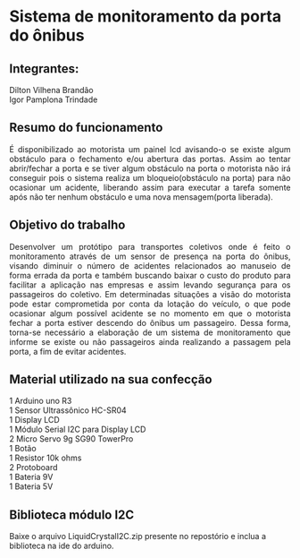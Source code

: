 <h1> Sistema de monitoramento da porta do ônibus </h1>

<h2>Integrantes:   <br></h2>
Dilton Vilhena Brandão    <br>                                                                                                  Igor Pamplona Trindade

<h2>Resumo do funcionamento </h2>

<p align="justify"> É disponibilizado ao motorista um painel lcd avisando-o se existe algum obstáculo para o fechamento e/ou abertura das portas. Assim ao tentar abrir/fechar a porta e se tiver algum obstáculo na porta o motorista não irá conseguir pois o sistema realiza um bloqueio(obstáculo na porta) para não ocasionar um acidente, liberando assim para executar a tarefa somente após não ter nenhum obstáculo e uma nova mensagem(porta liberada). </p>

<h2>Objetivo do trabalho</h2>
<p align="justify">Desenvolver um protótipo para transportes coletivos onde é feito o monitoramento através de um sensor de presença na porta do ônibus, visando diminuir o número de acidentes relacionados ao manuseio de forma errada da porta e também buscando baixar o custo do produto para facilitar a aplicação nas empresas e assim levando segurança para os passageiros do coletivo. Em determinadas situações a visão do motorista pode estar comprometida por conta da lotação do veículo, o que pode ocasionar algum possível acidente se no momento em que o motorista fechar a porta estiver descendo do ônibus um passageiro. Dessa forma, torna-se necessário a elaboração de um sistema de monitoramento que informe se existe ou não passageiros ainda realizando a passagem pela porta, a fim de evitar acidentes.</p>



<h2>Material utilizado na sua confecção</h2>

1 Arduino uno R3 <br>
1 Sensor Ultrassônico HC-SR04 <br>
1 Display LCD <br>
1 Módulo Serial I2C para Display LCD <br>
2 Micro Servo 9g SG90 TowerPro<br>
1 Botão <br>
1 Resistor 10k ohms <br>
2 Protoboard <br>
1 Bateria 9V <br>
1 Bateria 5V <br>

<h2>Biblioteca módulo I2C</h2>

<p>Baixe o arquivo LiquidCrystalI2C.zip presente no repostório e inclua a biblioteca na ide do arduino.</p>
